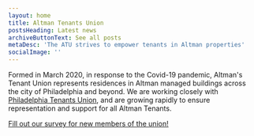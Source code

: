 ```yaml
---
layout: home
title: Altman Tenants Union
postsHeading: Latest news
archiveButtonText: See all posts
metaDesc: 'The ATU strives to empower tenants in Altman properties'
socialImage: ''
---
```




Formed in March 2020, in response to the Covid-19 pandemic, Altman's Tenant Union represents residences in Altman managed buildings across the city of Philadelphia and beyond. We are working closely with [Philadelphia Tenants Union](http://phillytenantsunion.org/), and are growing rapidly to ensure representation and support for all Altman Tenants.

<div class="weight-bold pad-top-500 pad-bottom-500">
<a class="align-center" href="https://docs.google.com/forms/d/e/1FAIpQLSdYKUhSYJaCnk6otwm6Og673b5Eswc6a_UZXr2btTVtoIgdmQ/viewform?usp=sf_link">Fill out our survey for new members of the union!</a>
</div>

